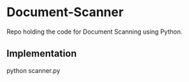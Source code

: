# Document-Scanner
Repo holding the code for Document Scanning using Python.
 
## Implementation 
python scanner.py    
